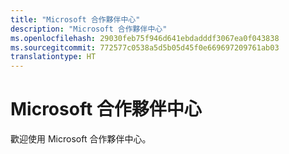 ```yaml
---
title: "Microsoft 合作夥伴中心"
description: "Microsoft 合作夥伴中心"
ms.openlocfilehash: 29030feb75f946d641ebdadddf3067ea0f043838
ms.sourcegitcommit: 772577c0538a5d5b05d45f0e669697209761ab03
translationtype: HT
---
```

# <a name="microsoft-partner-center"></a>Microsoft 合作夥伴中心

歡迎使用 Microsoft 合作夥伴中心。